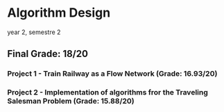 # Algorithm Design

year 2, semestre 2

## Final Grade: 18/20

### Project 1 - Train Railway as a Flow Network (Grade: 16.93/20)

### Project 2 - Implementation of algorithms fror the Traveling Salesman Problem (Grade: 15.88/20)



